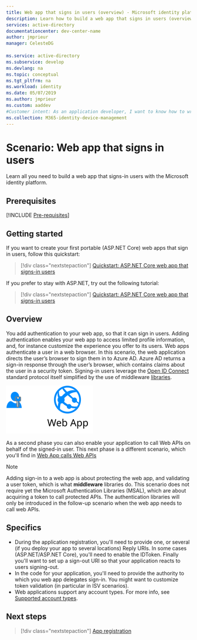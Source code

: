 ```yaml
---
title: Web app that signs in users (overview) - Microsoft identity platform
description: Learn how to build a web app that signs in users (overview)
services: active-directory
documentationcenter: dev-center-name
author: jmprieur
manager: CelesteDG

ms.service: active-directory
ms.subservice: develop
ms.devlang: na
ms.topic: conceptual
ms.tgt_pltfrm: na
ms.workload: identity
ms.date: 05/07/2019
ms.author: jmprieur
ms.custom: aaddev 
#Customer intent: As an application developer, I want to know how to write a web app that signs-in users using the Microsoft identity platform for developers.
ms.collection: M365-identity-device-management
---
```


# Scenario: Web app that signs in users

Learn all you need to build a web app that signs-in users with the Microsoft identity platform.

## Prerequisites

[!INCLUDE [Pre-requisites](../../../includes/active-directory-develop-scenarios-prerequisites.md)]

## Getting started

If you want to create your first portable (ASP.NET Core) web apps that sign in users, follow this quickstart:

> [!div class="nextstepaction"]
> [Quickstart: ASP.NET Core web app that signs-in users](quickstart-v2-aspnet-core-webapp.md)

If you prefer to stay with ASP.NET, try out the following tutorial:

> [!div class="nextstepaction"]
> [Quickstart: ASP.NET Core web app that signs-in users](quickstart-v2-aspnet-webapp.md)

## Overview

You add authentication to your web app, so that it can sign in users. Adding authentication enables your web app to access limited profile information, and, for instance customize the experience you offer to its users. Web apps authenticate a user in a web browser. In this scenario, the web application directs the user’s browser to sign them in to Azure AD. Azure AD returns a sign-in response through the user’s browser, which contains claims about the user in a security token. Signing-in users leverage the [Open ID Connect](./v2-protocols-oidc.md) standard protocol itself simplified by the use of middleware [libraries](scenario-web-app-sign-user-app-configuration.md#libraries-used-to-protect-web-apps).

![Web app signs-in users](./media/scenario-webapp/scenario-webapp-signs-in-users.svg)

As a second phase you can also enable your application to call Web APIs on behalf of the signed-in user. This next phase is a different scenario, which you'll find in [Web App calls Web APIs](scenario-web-app-call-api-overview.md)

> [!NOTE]
> Adding sign-in to a web app is about protecting the web app, and validating a user token, which is what  **middleware** libraries do. This scenario does not require yet the Microsoft Authentication Libraries (MSAL), which are about acquiring a token to call protected APIs. The authentication libraries will only be introduced in the follow-up scenario when the web app needs to call web APIs.

## Specifics

- During the application registration, you'll need to provide one, or several (if you deploy your app to several locations) Reply URIs. In some cases (ASP.NET/ASP.NET Core), you'll need to enable the IDToken. Finally you'll want to set up a sign-out URI so that your application reacts to users signing-out.
- In the code for your application, you'll need to provide the authority to which you web app delegates sign-in. You might want to customize token validation (in particular in ISV scenarios).
- Web applications support any account types. For more info, see [Supported account types](v2-supported-account-types.md).

## Next steps

> [!div class="nextstepaction"]
> [App registration](scenario-web-app-sign-user-app-registration.md)

